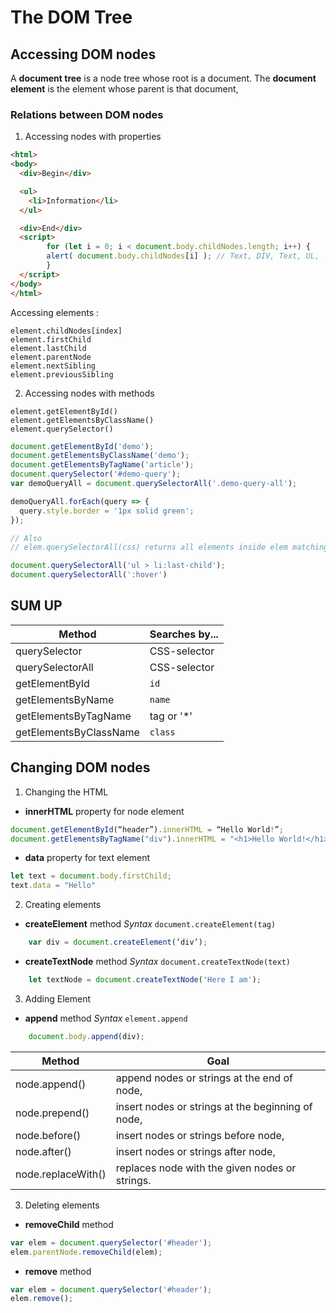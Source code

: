 <!--Tags=["tree", "DOM"]-->

# The DOM Tree

## Accessing DOM nodes

A **document tree** is a node tree whose root is a document.
The **document element**  is the element whose parent is that document,

### Relations between DOM nodes

1. Accessing nodes with properties

``` html run
<html>
<body>
  <div>Begin</div>

  <ul>
    <li>Information</li>
  </ul>

  <div>End</div>
  <script>
        for (let i = 0; i < document.body.childNodes.length; i++) {
        alert( document.body.childNodes[i] ); // Text, DIV, Text, UL, ..., SCRIPT
        }
  </script>
</body>
</html>
```

Accessing elements : 
```
element.childNodes[index]
element.firstChild
element.lastChild
element.parentNode
element.nextSibling
element.previousSibling
```

2.  Accessing  nodes with methods

```
element.getElementById()
element.getElementsByClassName()
element.querySelector()
```

```javascript
document.getElementById('demo');
document.getElementsByClassName('demo');
document.getElementsByTagName('article');
document.querySelector('#demo-query');
var demoQueryAll = document.querySelectorAll('.demo-query-all');

demoQueryAll.forEach(query => {
  query.style.border = '1px solid green';
});

// Also 
// elem.querySelectorAll(css) returns all elements inside elem matching the given CSS selector.

document.querySelectorAll('ul > li:last-child');
document.querySelectorAll(':hover')

```

## SUM UP
Method	 | Searches by...	
------------ | -------------
querySelector | CSS-selector
querySelectorAll | CSS-selector
getElementById | `id`
getElementsByName | `name`
getElementsByTagName | tag or '*'
getElementsByClassName |  `class`

## Changing DOM nodes


1.   Changing  the HTML
* **innerHTML** property for node element
```javascript
document.getElementById(“header”).innerHTML = “Hello World!”;
document.getElementsByTagName("div").innerHTML = "<h1>Hello World!</h1>"
```
* **data** property for text element
```javascript
let text = document.body.firstChild;
text.data = "Hello"
```

2. Creating elements
* **createElement** method
*Syntax*
`document.createElement(tag)`
```javascript
    var div = document.createElement(‘div’);
```

* **createTextNode** method
*Syntax*
`document.createTextNode(text)`
```javascript
    let textNode = document.createTextNode('Here I am');
```

3. Adding Element
* **append** method
*Syntax*
`element.append`
```javascript
    document.body.append(div);
```

Method	 | Goal	
------------ | -------------
node.append() |  append nodes or strings at the end of node,
node.prepend() | insert nodes or strings at the beginning of node,
node.before() | insert nodes or strings before node,
node.after() | insert nodes or strings after node,
node.replaceWith() |  replaces node with the given nodes or strings.


3. Deleting elements
* **removeChild** method
```javascript
var elem = document.querySelector('#header');
elem.parentNode.removeChild(elem);
```
* **remove** method
```javascript
var elem = document.querySelector('#header');
elem.remove();
```

